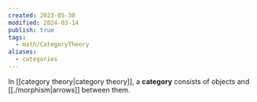 ```yaml
---
created: 2023-05-30
modified: 2024-03-14
publish: true
tags:
  - math/CategoryTheory
aliases:
  - categories
---
```

In [[category theory|category theory]], a **category** consists of objects and [[./morphism|arrows]] between them.